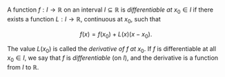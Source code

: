 A function $f: I \to \mathbb{R}$ on an interval $I \subseteq \mathbb{R}$ 
is *differentiable at* $x_0 \in I$ if there exists a function 
$L:I\to\mathbb R$, continuous at $x_0$, such that

$$
f(x) = f(x_0) + L(x) (x-x_0).
$$

The value $L(x_0)$ is called the *derivative of* $f$ *at* $x_0$. If $f$ is 
differentiable at all $x_0\in I$, we say that $f$ is *differentiable* (on $I$),
and the derivative is a function from $I$ to $\mathbb R$.
